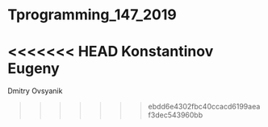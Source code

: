 # Tprogramming_147_2019
<<<<<<< HEAD
Konstantinov Eugeny
=======
Dmitry Ovsyanik
>>>>>>> ebdd6e4302fbc40ccacd6199aeaf3dec543960bb
